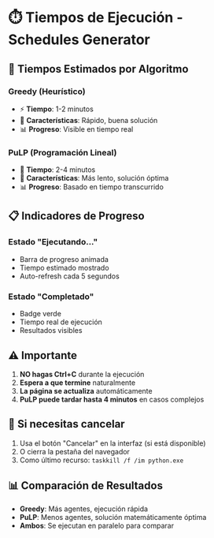 # ⏱️ Tiempos de Ejecución - Schedules Generator

## 🎯 Tiempos Estimados por Algoritmo

### **Greedy (Heurístico)**
- ⚡ **Tiempo**: 1-2 minutos
- 🎯 **Características**: Rápido, buena solución
- 📊 **Progreso**: Visible en tiempo real

### **PuLP (Programación Lineal)**
- 🧠 **Tiempo**: 2-4 minutos
- 🎯 **Características**: Más lento, solución óptima
- 📊 **Progreso**: Basado en tiempo transcurrido

## 📋 Indicadores de Progreso

### **Estado "Ejecutando..."**
- Barra de progreso animada
- Tiempo estimado mostrado
- Auto-refresh cada 5 segundos

### **Estado "Completado"**
- Badge verde
- Tiempo real de ejecución
- Resultados visibles

## ⚠️ Importante

1. **NO hagas Ctrl+C** durante la ejecución
2. **Espera a que termine** naturalmente
3. **La página se actualiza** automáticamente
4. **PuLP puede tardar hasta 4 minutos** en casos complejos

## 🔄 Si necesitas cancelar

1. Usa el botón "Cancelar" en la interfaz (si está disponible)
2. O cierra la pestaña del navegador
3. Como último recurso: `taskkill /f /im python.exe`

## 📊 Comparación de Resultados

- **Greedy**: Más agentes, ejecución rápida
- **PuLP**: Menos agentes, solución matemáticamente óptima
- **Ambos**: Se ejecutan en paralelo para comparar